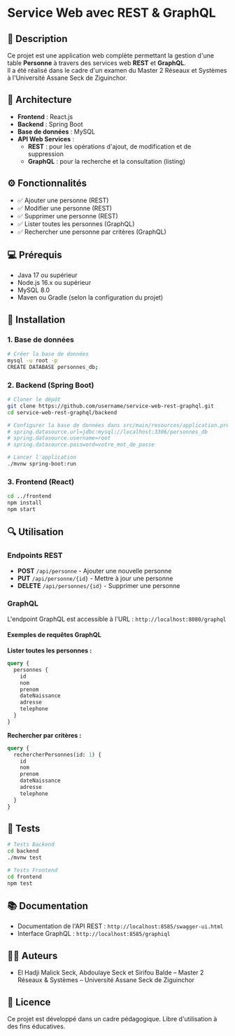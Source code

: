 # Service Web avec REST & GraphQL

## 📌 Description
Ce projet est une application web complète permettant la gestion d'une table **Personne** à travers des services web **REST** et **GraphQL**.  
Il a été réalisé dans le cadre d'un examen du Master 2 Réseaux et Systèmes à l'Université Assane Seck de Ziguinchor.

## 🧱 Architecture
- **Frontend** : React.js
- **Backend** : Spring Boot
- **Base de données** : MySQL
- **API Web Services** :
  - **REST** : pour les opérations d'ajout, de modification et de suppression
  - **GraphQL** : pour la recherche et la consultation (listing)

## ⚙️ Fonctionnalités
- ✅ Ajouter une personne (REST)
- ✅ Modifier une personne (REST)
- ✅ Supprimer une personne (REST)
- ✅ Lister toutes les personnes (GraphQL)
- ✅ Rechercher une personne par critères (GraphQL)

## 💻 Prérequis
- Java 17 ou supérieur
- Node.js 16.x ou supérieur
- MySQL 8.0
- Maven ou Gradle (selon la configuration du projet)

## 🚀 Installation

### 1. Base de données
```bash
# Créer la base de données
mysql -u root -p
CREATE DATABASE personnes_db;
```

### 2. Backend (Spring Boot)
```bash
# Cloner le dépôt
git clone https://github.com/username/service-web-rest-graphql.git
cd service-web-rest-graphql/backend

# Configurer la base de données dans src/main/resources/application.properties
# spring.datasource.url=jdbc:mysql://localhost:3306/personnes_db
# spring.datasource.username=root
# spring.datasource.password=votre_mot_de_passe

# Lancer l'application
./mvnw spring-boot:run
```

### 3. Frontend (React)
```bash
cd ../frontend
npm install
npm start
```

## 🔍 Utilisation

### Endpoints REST
- **POST** `/api/personne` - Ajouter une nouvelle personne
- **PUT** `/api/personne/{id}` - Mettre à jour une personne
- **DELETE** `/api/personnes/{id}` - Supprimer une personne

### GraphQL
L'endpoint GraphQL est accessible à l'URL : `http://localhost:8080/graphql`

#### Exemples de requêtes GraphQL

**Lister toutes les personnes :**
```graphql
query {
  personnes {
    id
    nom
    prenom
    dateNaissance
    adresse
    telephone
  }
}
```

**Rechercher par critères :**
```graphql
query {
  rechercherPersonnes(id: 1) {
    id
    nom
    prenom
    dateNaissance
    adresse
    telephone
  }
}
```

## 🧪 Tests
```bash
# Tests Backend
cd backend
./mvnw test

# Tests Frontend
cd frontend
npm test
```

## 📚 Documentation
- Documentation de l'API REST : `http://localhost:8585/swagger-ui.html`
- Interface GraphQL : `http://localhost:8585/graphiql`

## 👨‍💻 Auteurs
- El Hadji Malick Seck, Abdoulaye Seck et Sirifou Balde – Master 2 Réseaux & Systèmes – Université Assane Seck de Ziguinchor

## 📝 Licence
Ce projet est développé dans un cadre pédagogique. Libre d'utilisation à des fins éducatives.
